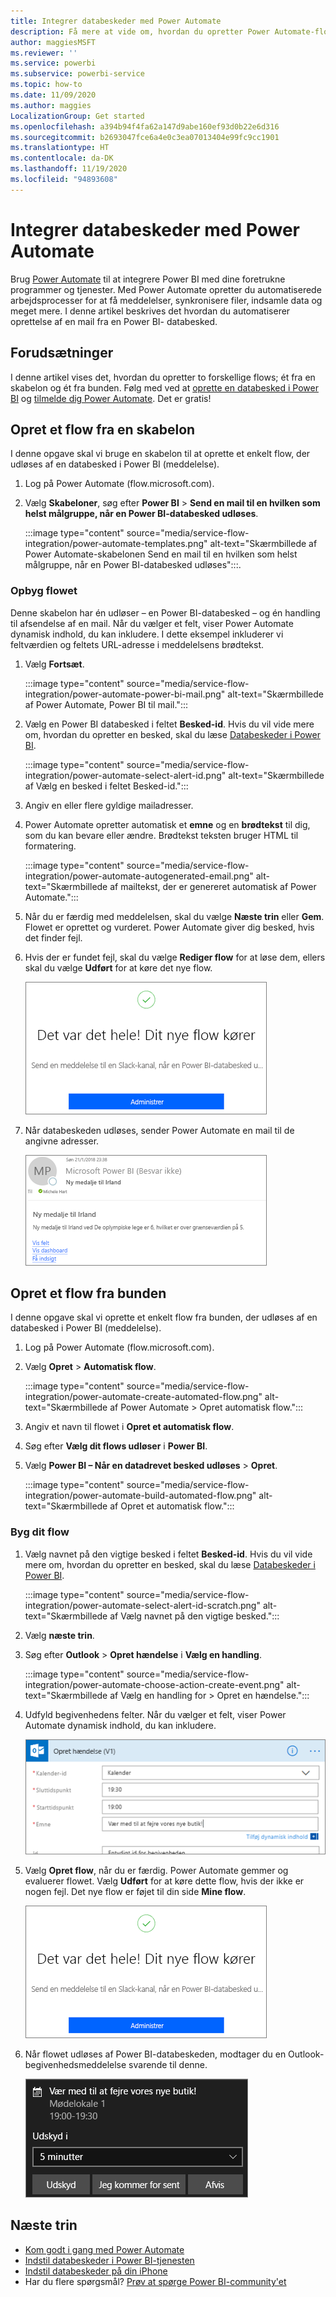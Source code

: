 ```yaml
---
title: Integrer databeskeder med Power Automate
description: Få mere at vide om, hvordan du opretter Power Automate-flow, der udløses af databeskeder i Power BI.
author: maggiesMSFT
ms.reviewer: ''
ms.service: powerbi
ms.subservice: powerbi-service
ms.topic: how-to
ms.date: 11/09/2020
ms.author: maggies
LocalizationGroup: Get started
ms.openlocfilehash: a394b94f4fa62a147d9abe160ef93d0b22e6d316
ms.sourcegitcommit: b2693047fce6a4e0c3ea07013404e99fc9cc1901
ms.translationtype: HT
ms.contentlocale: da-DK
ms.lasthandoff: 11/19/2020
ms.locfileid: "94893608"
---
```

# <a name="integrate-data-alerts-with-power-automate"></a>Integrer databeskeder med Power Automate

Brug [Power Automate](/power-automate/getting-started) til at integrere Power BI med dine foretrukne programmer og tjenester. Med Power Automate opretter du automatiserede arbejdsprocesser for at få meddelelser, synkronisere filer, indsamle data og meget mere. I denne artikel beskrives det hvordan du automatiserer oprettelse af en mail fra en Power BI- databesked.

## <a name="prerequisites"></a>Forudsætninger
I denne artikel vises det, hvordan du opretter to forskellige flows; ét fra en skabelon og ét fra bunden. Følg med ved at [oprette en databesked i Power BI](../create-reports/service-set-data-alerts.md) og [tilmelde dig Power Automate](https://flow.microsoft.com/#home-signup). Det er gratis!

## <a name="create-a-flow-from-a-template"></a>Opret et flow fra en skabelon
I denne opgave skal vi bruge en skabelon til at oprette et enkelt flow, der udløses af en databesked i Power BI (meddelelse).

1. Log på Power Automate (flow.microsoft.com).
2. Vælg **Skabeloner**, søg efter **Power BI** > **Send en mail til en hvilken som helst målgruppe, når en Power BI-databesked udløses**.
   
    :::image type="content" source="media/service-flow-integration/power-automate-templates.png" alt-text="Skærmbillede af Power Automate-skabelonen Send en mail til en hvilken som helst målgruppe, når en Power BI-databesked udløses":::.

### <a name="build-the-flow"></a>Opbyg flowet
Denne skabelon har én udløser – en Power BI-databesked – og én handling til afsendelse af en mail. Når du vælger et felt, viser Power Automate dynamisk indhold, du kan inkludere.  I dette eksempel inkluderer vi feltværdien og feltets URL-adresse i meddelelsens brødtekst.

1. Vælg **Fortsæt**.

    :::image type="content" source="media/service-flow-integration/power-automate-power-bi-mail.png" alt-text="Skærmbillede af Power Automate, Power BI til mail.":::

1. Vælg en Power BI databesked i feltet **Besked-id**. Hvis du vil vide mere om, hvordan du opretter en besked, skal du læse [Databeskeder i Power BI](../create-reports/service-set-data-alerts.md).
   
    :::image type="content" source="media/service-flow-integration/power-automate-select-alert-id.png" alt-text="Skærmbillede af Vælg en besked i feltet Besked-id.":::
2. Angiv en eller flere gyldige mailadresser.

3. Power Automate opretter automatisk et **emne** og en **brødtekst** til dig, som du kan bevare eller ændre. Brødtekst teksten bruger HTML til formatering.

    :::image type="content" source="media/service-flow-integration/power-automate-autogenerated-email.png" alt-text="Skærmbillede af mailtekst, der er genereret automatisk af Power Automate.":::

1. Når du er færdig med meddelelsen, skal du vælge **Næste trin** eller **Gem**.  Flowet er oprettet og vurderet.  Power Automate giver dig besked, hvis det finder fejl.
2. Hvis der er fundet fejl, skal du vælge **Rediger flow** for at løse dem, ellers skal du vælge **Udført** for at køre det nye flow.
   
   ![Skærmbillede af meddelelse om fuldførelse i Power Automate.](media/service-flow-integration/power-bi-flow-running.png)
5. Når databeskeden udløses, sender Power Automate en mail til de angivne adresser.  
   
   ![Skærmbillede af mail med vigtig besked i Power Automate.](media/service-flow-integration/power-bi-flow-email2.png)

## <a name="create-a-flow-from-scratch"></a>Opret et flow fra bunden
I denne opgave skal vi oprette et enkelt flow fra bunden, der udløses af en databesked i Power BI (meddelelse).

1. Log på Power Automate (flow.microsoft.com).
2. Vælg **Opret** > **Automatisk flow**.

    :::image type="content" source="media/service-flow-integration/power-automate-create-automated-flow.png" alt-text="Skærmbillede af Power Automate > Opret automatisk flow.":::   
3. Angiv et navn til flowet i **Opret et automatisk flow**.
1. Søg efter **Vælg dit flows udløser** i **Power BI**.
1. Vælg **Power BI – Når en datadrevet besked udløses** > **Opret**.

    :::image type="content" source="media/service-flow-integration/power-automate-build-automated-flow.png" alt-text="Skærmbillede af Opret et automatisk flow.":::

### <a name="build-your-flow"></a>Byg dit flow
1. Vælg navnet på den vigtige besked i feltet **Besked-id**. Hvis du vil vide mere om, hvordan du opretter en besked, skal du læse [Databeskeder i Power BI](../create-reports/service-set-data-alerts.md).

    :::image type="content" source="media/service-flow-integration/power-automate-select-alert-id-scratch.png" alt-text="Skærmbillede af Vælg navnet på den vigtige besked.":::   

2. Vælg **næste trin**.
   
3. Søg efter **Outlook** > **Opret hændelse** i **Vælg en handling**.

    :::image type="content" source="media/service-flow-integration/power-automate-choose-action-create-event.png" alt-text="Skærmbillede af Vælg en handling for > Opret en hændelse.":::   
4. Udfyld begivenhedens felter. Når du vælger et felt, viser Power Automate dynamisk indhold, du kan inkludere.
   
   ![Skærmbillede af fortsat opbygning af flowet.](media/service-flow-integration/power-bi-flow-event.png)
5. Vælg **Opret flow**, når du er færdig.  Power Automate gemmer og evaluerer flowet. Vælg **Udført** for at køre dette flow, hvis der ikke er nogen fejl.  Det nye flow er føjet til din side **Mine flow**.
   
   ![Skærmbillede af fuldførelse af flowet.](media/service-flow-integration/power-bi-flow-running.png)
6. Når flowet udløses af Power BI-databeskeden, modtager du en Outlook-begivenhedsmeddelelse svarende til denne.
   
    ![Skærmbillede af Power Automate, der udløser en Outlook-meddelelse.](media/service-flow-integration/power-bi-flow-notice.png)

## <a name="next-steps"></a>Næste trin
* [Kom godt i gang med Power Automate](/power-automate/getting-started/)
* [Indstil databeskeder i Power BI-tjenesten](../create-reports/service-set-data-alerts.md)
* [Indstil databeskeder på din iPhone](../consumer/mobile/mobile-set-data-alerts-in-the-mobile-apps.md)
* Har du flere spørgsmål? [Prøv at spørge Power BI-community'et](https://community.powerbi.com/)
